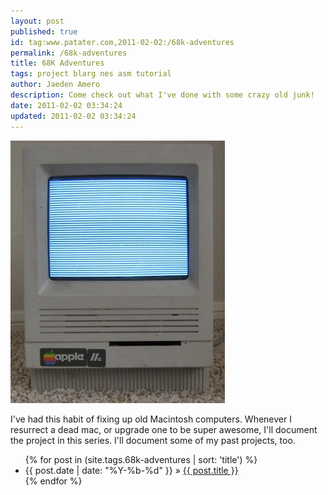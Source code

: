 ```yaml
---
layout: post
published: true
id: tag:www.patater.com,2011-02-02:/68k-adventures
permalink: /68k-adventures
title: 68K Adventures
tags: project blarg nes asm tutorial
author: Jaeden Amero
description: Come check out what I've done with some crazy old junk!
date: 2011-02-02 03:34:24
updated: 2011-02-02 03:34:24
---
```

![Simasimac SE/30](/images/simasimacse30-420.jpg)

<p>I've had this habit of fixing up old Macintosh computers. Whenever I
resurrect a dead mac, or upgrade one to be super awesome, I'll document the
project in this series. I'll document some of my past projects, too.</p>

<ul class="posts">
{% for post in (site.tags.68k-adventures | sort: 'title') %}
  <li><span>{{ post.date | date: "%Y-%b-%d" }}</span> &raquo; <a href="{{ post.url }}">{{ post.title }}</a></li>
{% endfor %}
</ul>
